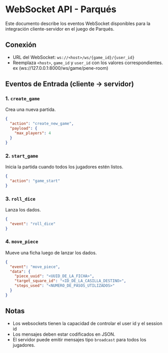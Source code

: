 
# WebSocket API - Parqués

Este documento describe los eventos WebSocket disponibles para la integración cliente-servidor en el juego de Parqués.

## Conexión

- URL del WebSocket: `ws://<host>/ws/{game_id}/{user_id}`
- Reemplaza `<host>`, `game_id` y `user_id` con los valores correspondientes. ex (ws://127.0.0.1:8000/ws/game/pene-room)


## Eventos de Entrada (cliente → servidor)

### 1. `create_game`
Crea una nueva partida.

```json
{
  "action": "create_new_game",
  "payload": {
    "max_players": 4
  }
}
```

### 2. `start_game`
Inicia la partida cuando todos los jugadores estén listos.

```json
{
  "action": "game_start"
}
```

### 3. `roll_dice`
Lanza los dados.

```json
{
  "event": "roll_dice"
}
```

### 4. `move_piece`
Mueve una ficha luego de lanzar los dados.

```json
{
  "event": "move_piece",
  "data": {
    "piece_uuid": "<UUID_DE_LA_FICHA>",
    "target_square_id": "<ID_DE_LA_CASILLA_DESTINO>",
    "steps_used": "<NUMERO_DE_PASOS_UTILIZADOS>"
  }
}
```

## Notas

- Los websockets tienen la capacidad de controlar el user id y el session id
- Los mensajes deben estar codificados en JSON.
- El servidor puede emitir mensajes tipo `broadcast` para todos los jugadores.

